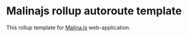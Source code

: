 # Malinajs rollup autoroute template

This rollup template for [Malina.js](https://malinajs.github.io) web-application.
